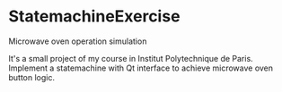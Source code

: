 # StatemachineExercise
 Microwave oven operation simulation

It's a small project of my course in Institut Polytechnique de Paris.
Implement a statemachine with Qt interface to achieve microwave oven button logic.